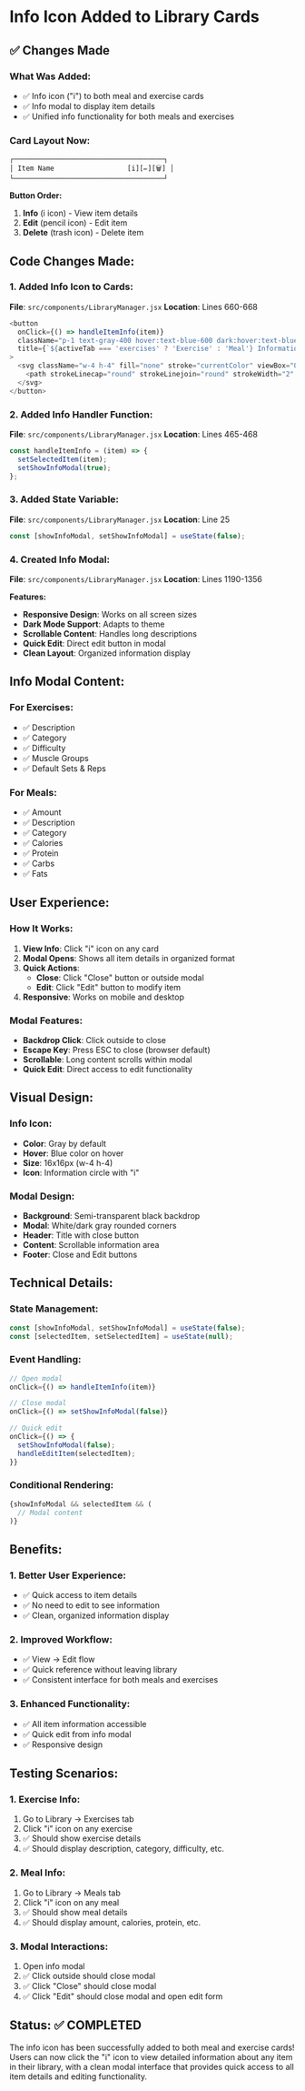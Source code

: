 # Info Icon Added to Library Cards

## ✅ Changes Made

### **What Was Added:**
- ✅ Info icon ("i") to both meal and exercise cards
- ✅ Info modal to display item details
- ✅ Unified info functionality for both meals and exercises

### **Card Layout Now:**
```
┌─────────────────────────────────────┐
│ Item Name                  [i][✏️][🗑️] │
└─────────────────────────────────────┘
```

**Button Order:**
1. **Info** (i icon) - View item details
2. **Edit** (pencil icon) - Edit item
3. **Delete** (trash icon) - Delete item

## **Code Changes Made:**

### **1. Added Info Icon to Cards:**
**File**: `src/components/LibraryManager.jsx`
**Location**: Lines 660-668

```javascript
<button
  onClick={() => handleItemInfo(item)}
  className="p-1 text-gray-400 hover:text-blue-600 dark:hover:text-blue-400 transition-colors rounded"
  title={`${activeTab === 'exercises' ? 'Exercise' : 'Meal'} Information`}
>
  <svg className="w-4 h-4" fill="none" stroke="currentColor" viewBox="0 0 24 24">
    <path strokeLinecap="round" strokeLinejoin="round" strokeWidth="2" d="M13 16h-1v-4h-1m1-4h.01M21 12a9 9 0 11-18 0 9 9 0 0118 0z" />
  </svg>
</button>
```

### **2. Added Info Handler Function:**
**File**: `src/components/LibraryManager.jsx`
**Location**: Lines 465-468

```javascript
const handleItemInfo = (item) => {
  setSelectedItem(item);
  setShowInfoModal(true);
};
```

### **3. Added State Variable:**
**File**: `src/components/LibraryManager.jsx`
**Location**: Line 25

```javascript
const [showInfoModal, setShowInfoModal] = useState(false);
```

### **4. Created Info Modal:**
**File**: `src/components/LibraryManager.jsx`
**Location**: Lines 1190-1356

**Features:**
- **Responsive Design**: Works on all screen sizes
- **Dark Mode Support**: Adapts to theme
- **Scrollable Content**: Handles long descriptions
- **Quick Edit**: Direct edit button in modal
- **Clean Layout**: Organized information display

## **Info Modal Content:**

### **For Exercises:**
- ✅ Description
- ✅ Category
- ✅ Difficulty
- ✅ Muscle Groups
- ✅ Default Sets & Reps

### **For Meals:**
- ✅ Amount
- ✅ Description
- ✅ Category
- ✅ Calories
- ✅ Protein
- ✅ Carbs
- ✅ Fats

## **User Experience:**

### **How It Works:**
1. **View Info**: Click "i" icon on any card
2. **Modal Opens**: Shows all item details in organized format
3. **Quick Actions**: 
   - **Close**: Click "Close" button or outside modal
   - **Edit**: Click "Edit" button to modify item
4. **Responsive**: Works on mobile and desktop

### **Modal Features:**
- **Backdrop Click**: Click outside to close
- **Escape Key**: Press ESC to close (browser default)
- **Scrollable**: Long content scrolls within modal
- **Quick Edit**: Direct access to edit functionality

## **Visual Design:**

### **Info Icon:**
- **Color**: Gray by default
- **Hover**: Blue color on hover
- **Size**: 16x16px (w-4 h-4)
- **Icon**: Information circle with "i"

### **Modal Design:**
- **Background**: Semi-transparent black backdrop
- **Modal**: White/dark gray rounded corners
- **Header**: Title with close button
- **Content**: Scrollable information area
- **Footer**: Close and Edit buttons

## **Technical Details:**

### **State Management:**
```javascript
const [showInfoModal, setShowInfoModal] = useState(false);
const [selectedItem, setSelectedItem] = useState(null);
```

### **Event Handling:**
```javascript
// Open modal
onClick={() => handleItemInfo(item)}

// Close modal
onClick={() => setShowInfoModal(false)}

// Quick edit
onClick={() => {
  setShowInfoModal(false);
  handleEditItem(selectedItem);
}}
```

### **Conditional Rendering:**
```javascript
{showInfoModal && selectedItem && (
  // Modal content
)}
```

## **Benefits:**

### **1. Better User Experience:**
- ✅ Quick access to item details
- ✅ No need to edit to see information
- ✅ Clean, organized information display

### **2. Improved Workflow:**
- ✅ View → Edit flow
- ✅ Quick reference without leaving library
- ✅ Consistent interface for both meals and exercises

### **3. Enhanced Functionality:**
- ✅ All item information accessible
- ✅ Quick edit from info modal
- ✅ Responsive design

## **Testing Scenarios:**

### **1. Exercise Info:**
1. Go to Library → Exercises tab
2. Click "i" icon on any exercise
3. ✅ Should show exercise details
4. ✅ Should display description, category, difficulty, etc.

### **2. Meal Info:**
1. Go to Library → Meals tab
2. Click "i" icon on any meal
3. ✅ Should show meal details
4. ✅ Should display amount, calories, protein, etc.

### **3. Modal Interactions:**
1. Open info modal
2. ✅ Click outside should close modal
3. ✅ Click "Close" should close modal
4. ✅ Click "Edit" should close modal and open edit form

## **Status: ✅ COMPLETED**

The info icon has been successfully added to both meal and exercise cards! Users can now click the "i" icon to view detailed information about any item in their library, with a clean modal interface that provides quick access to all item details and editing functionality.

